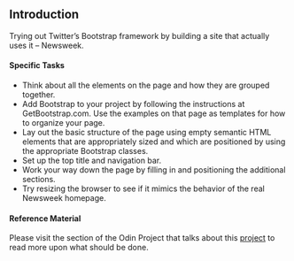 ## Introduction
Trying out Twitter’s Bootstrap framework by building a site that actually uses it – Newsweek.

#### Specific Tasks
* Think about all the elements on the page and how they are grouped together.
* Add Bootstrap to your project by following the instructions at GetBootstrap.com. Use the examples on that page as templates for how to organize your page.
* Lay out the basic structure of the page using empty semantic HTML elements that are appropriately sized and which are positioned by using the appropriate Bootstrap classes.
* Set up the top title and navigation bar.
* Work your way down the page by filling in and positioning the additional sections.
* Try resizing the browser to see if it mimics the behavior of the real Newsweek homepage.

#### Reference Material
Please visit the section of the Odin Project that talks about this [project](https://www.theodinproject.com/courses/html5-and-css3/lessons/using-bootstrap) to read more upon what should be done.

